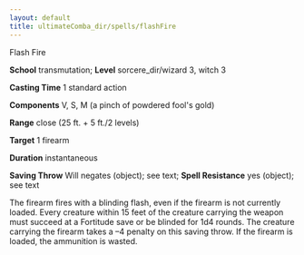 ```yaml
---
layout: default
title: ultimateComba_dir/spells/flashFire
---
```

Flash Fire

**School** transmutation; **Level** sorcere_dir/wizard 3, witch 3

**Casting Time** 1 standard action

**Components** V, S, M (a pinch of powdered fool's gold)

**Range** close (25 ft. + 5 ft./2 levels)

**Target** 1 firearm

**Duration** instantaneous

**Saving Throw** Will negates (object); see text; **Spell Resistance** yes (object); see text

The firearm fires with a blinding flash, even if the firearm is not currently loaded. Every creature within 15 feet of the creature carrying the weapon must succeed at a Fortitude save or be blinded for 1d4 rounds. The creature carrying the firearm takes a –4 penalty on this saving throw. If the firearm is loaded, the ammunition is wasted.

